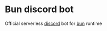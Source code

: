 # Bun discord bot
Official serverless [discord](https://bun.sh/discord) bot for [bun](https://bun.sh/) runtime